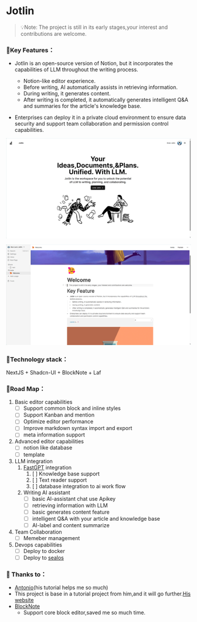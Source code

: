 # Jotlin

> 💡Note: The project is still in its early stages,your interest and contributions are welcome.

### 👀Key Features：

- Jotlin is an open-source version of Notion, but it incorporates the capabilities of LLM throughout the writing process.
  - Notion-like editor experience.
  - Before writing, AI automatically assists in retrieving information.
  - During writing, it generates content.
  - After writing is completed, it automatically generates intelligent Q&A and summaries for the article's knowledge base.
  
- Enterprises can deploy it in a private cloud environment to ensure data security and support team collaboration and permission control capabilities.

![image-20240412204148692](https://raw.githubusercontent.com/mlhiter/typora-images/master/202404122041888.png)

![image-20240412204109849](https://raw.githubusercontent.com/mlhiter/typora-images/master/202404122041156.png)

### 👜Technology stack：

NextJS + Shadcn-UI + BlockNote + Laf

### 🤔Road Map：

1. Basic editor capabilities
   - [ ] Support common block and inline styles
   - [ ] Support Kanban and mention
   - [ ] Optimize editor performance
   - [ ] Improve markdown syntax import and export
   - [ ] meta information support
2. Advanced editor capabilities
   - [ ] notion like database
   - [ ] template
3. LLM integration
   1. [FastGPT](https://github.com/labring/FastGPT) integration
      1. [ ] Knowledge base support
      2. [ ] Text reader support
      3. [ ] database integration to ai work flow 
   2. Writing AI assistant
      - [ ] basic AI-assistant chat use Apikey
      - [ ] retrieving information with LLM
      - [ ] basic generates content feature
      - [ ] intelligent Q&A with your article and knowledge base
      - [ ] AI-label and content summarize
4. Team Collaboration
   - [ ] Memeber management
5. Devops capabilities
   - [ ] Deploy to docker
   - [ ] Deploy to [sealos](https://github.com/labring/sealos)

### 🥰 Thanks to：

-  [Antonio](https://github.com/AntonioErdeljac)(his tutorial helps me so much)
  - This project is base in a tutorial project from him,and it will go further.[His website](https://www.codewithantonio.com/)
- [BlockNote](https://github.com/TypeCellOS/BlockNote)
  - Support core block editor,saved me so much time.
